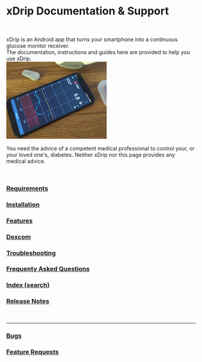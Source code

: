 # xDrip Documentation & Support  
  
<br/>  
  
xDrip is an Android app that turns your smartphone into a continuous glucose monitor receiver.   
The documentation, instructions and guides here are provided to help you use xDrip.  
![](./docs/images/xDinaction.png)  

You need the advice of a competent medical professional to control your, or your loved one's, diabetes. Neither xDrip nor this page provides any medical advice.  
  
<br/>  
  
### [Requirements](./docs/Requirements_page.md)  
  
### [Installation](./docs/Installation_page.md)  
  
### [Features](./docs/Features_page.md)    
  
### [Dexcom](./docs/Dexcom_page.md)  

### [Troubleshooting](./docs/Troubleshooting_page.md)  
  
### [Frequenty Asked Questions](./docs/FAQ_page.md)  
  
### [Index (search)](./Search_Index.md)  
  
    
### [Release Notes](./docs/ReleaseNotes.md)  
  
<br/>  
  
---  
  
### [Bugs](./docs/Bugs.md)  
### [Feature Requests](./docs/Features.md)  
  
